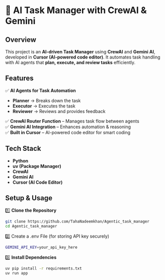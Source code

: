 # 🚀 AI Task Manager with CrewAI & Gemini  

## Overview  
This project is an **AI-driven Task Manager** using **CrewAI** and **Gemini AI**, developed in **Cursor (AI-powered code editor)**. It automates task handling with AI agents that **plan, execute, and review tasks** efficiently.  

## Features  
✅ **AI Agents for Task Automation**  
   - **Planner** → Breaks down the task  
   - **Executor** → Executes the task  
   - **Reviewer** → Reviews and provides feedback  

✅ **CrewAI Router Function** – Manages task flow between agents  
✅ **Gemini AI Integration** – Enhances automation & reasoning  
✅ **Built in Cursor** – AI-powered code editor for smart coding  

## Tech Stack  
- **Python**
- **uv (Package Manager)**  
- **CrewAI**  
- **Gemini AI**  
- **Cursor (AI Code Editor)**  

## Setup & Usage  

1️⃣ **Clone the Repository**  
```bash
git clone https://github.com/TahaNadeemkhan/Agentic_task_manager 
cd Agentic_task_manager 
```
2️⃣ Create a .env File (for storing API key securely)
```bash
GEMINI_API_KEY=your_api_key_here
```

3️⃣ **Install Dependencies**
```bash
uv pip install -r requirements.txt
uv run app
```




